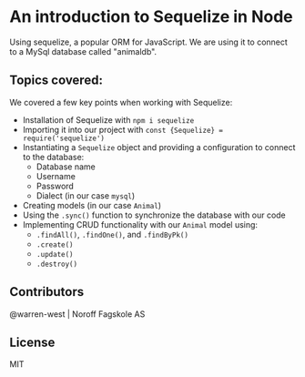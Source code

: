 # An introduction to Sequelize in Node
Using sequelize, a popular ORM for JavaScript. We are using it to connect to a MySql database called "animaldb".

## Topics covered:
We covered a few key points when working with Sequelize:
- Installation of Sequelize with `npm i sequelize`
- Importing it into our project with `const {Sequelize} = require('sequelize')`
- Instantiating a `Sequelize` object and providing a configuration to connect to the database:
  - Database name
  - Username
  - Password
  - Dialect (in our case `mysql`)
- Creating models (in our case `Animal`)
- Using the `.sync()` function to synchronize the database with our code
- Implementing CRUD functionality with our `Animal` model using:
  - `.findAll()`, `.findOne()`, and `.findByPk()`
  - `.create()`
  - `.update()`
  - `.destroy()`
 
## Contributors
@warren-west | Noroff Fagskole AS

## License
MIT
